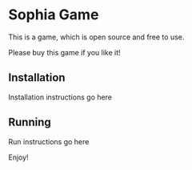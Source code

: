 # Sophia Game
This is a game, which is open source and free to use.

Please buy this game if you like it! 

## Installation
Installation instructions go here

## Running
Run instructions go here


Enjoy!